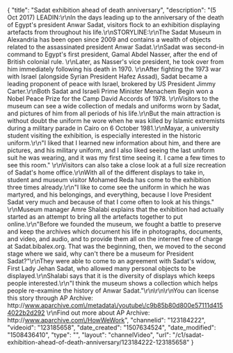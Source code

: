 {
    "title": "Sadat exhibition ahead of death anniversary",
    "description": "(5 Oct 2017) LEADIN:\r\nIn the days leading up to the anniversary of the death of Egypt's president Anwar Sadat, visitors flock to an exhibition displaying artefacts from throughout his life.\r\nSTORYLINE:\r\nThe Sadat Museum in Alexandria has been open since 2009 and contains a wealth of objects related to the assassinated president Anwar Sadat.\r\nSadat was second-in command to Egypt's first president, Gamal Abdel Nasser, after the end of British colonial rule. \r\nLater, as Nasser's vice president, he took over from him immediately following his death in 1970. \r\nAfter fighting the 1973 war with Israel (alongside Syrian President Hafez Assad), Sadat became a leading proponent of peace with Israel, brokered by US President Jimmy Carter.\r\nBoth Sadat and Israeli Prime Minister Menachem Begin won a Nobel Peace Prize for the Camp David Accords of 1978. \r\nVisitors to the museum can see a wide collection of medals and uniforms worn by Sadat, and pictures of him from all periods of his life.\r\nBut the main attraction is without doubt the uniform he wore when he was killed by Islamic extremists during a military parade in Cairo on 6 October 1981.\r\nMayar, a university student visiting the exhibition, is especially interested in the historic uniform.\r\n\"I liked that I learned new information about him, and there are pictures, and his military uniform, and I also liked seeing the last uniform suit he was wearing, and it was my first time seeing it. I came a few times to see this room.\" \r\nVisitors can also take a close look at a full size recreation of Sadat's home office.\r\nWith all of the different displays to take in, student and museum visitor Mohamed Reda has come to the exhibition three times already.\r\n\"I like to come see the uniform in which he was martyred, and his belongings, and everything, because I love President Sadat very much and because of that I come often to look at his things.\" \r\nMuseum manager Amre Shalabi explains that the exhibition had actually started as an attempt to bring all the artefacts together to put online.\r\n\"Before we founded the museum, we fought a battle to preserve and keep the archives which document his life in photographs, documents, and video, and audio, and to provide them all on the internet free of charge at Sadat.bibalex.org. That was the beginning, then, we moved to the second stage where we said, why can't there be a museum for President Sadat?\"\r\nThey were able to come to an agreement with Sadat's widow, First Lady Jehan Sadat, who allowed many personal objects to be displayed.\r\nShalabi says that it is the diversity of displays which keeps people interested.\r\n\"I think the museum shows a collection which helps people re-examine the history of Anwar Sadat.\"\r\n\r\n\r\nYou can license this story through AP Archive: http:\/\/www.aparchive.com\/metadata\/youtube\/c9b85b80d800e57111d4154022b2d292 \r\nFind out more about AP Archive: http:\/\/www.aparchive.com\/HowWeWork",
    "channelid": "123184222",
    "videoid": "123185658",
    "date_created": "1507634524",
    "date_modified": "1508436410",
    "type": "",
    "layout": "channelVideo",
    "url": "\/c1\/sadat-exhibition-ahead-of-death-anniversary\/123184222-123185658"
}